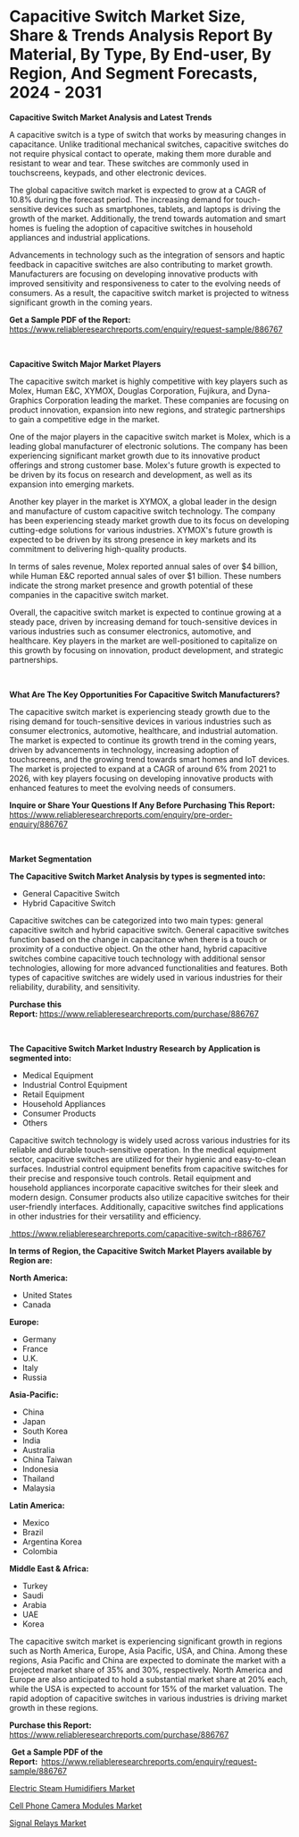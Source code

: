 <p><h1>Capacitive Switch Market Size, Share & Trends Analysis Report By Material, By Type, By End-user, By Region, And Segment Forecasts, 2024 - 2031</h1></p><p><strong>Capacitive Switch Market Analysis and Latest Trends</strong></p>
<p><p>A capacitive switch is a type of switch that works by measuring changes in capacitance. Unlike traditional mechanical switches, capacitive switches do not require physical contact to operate, making them more durable and resistant to wear and tear. These switches are commonly used in touchscreens, keypads, and other electronic devices.</p><p>The global capacitive switch market is expected to grow at a CAGR of 10.8% during the forecast period. The increasing demand for touch-sensitive devices such as smartphones, tablets, and laptops is driving the growth of the market. Additionally, the trend towards automation and smart homes is fueling the adoption of capacitive switches in household appliances and industrial applications.</p><p>Advancements in technology such as the integration of sensors and haptic feedback in capacitive switches are also contributing to market growth. Manufacturers are focusing on developing innovative products with improved sensitivity and responsiveness to cater to the evolving needs of consumers. As a result, the capacitive switch market is projected to witness significant growth in the coming years.</p></p>
<p><strong>Get a Sample PDF of the Report:&nbsp;</strong> <a href="https://www.reliableresearchreports.com/enquiry/request-sample/886767">https://www.reliableresearchreports.com/enquiry/request-sample/886767</a></p>
<p>&nbsp;</p>
<p><strong>Capacitive Switch Major Market Players</strong></p>
<p><p>The capacitive switch market is highly competitive with key players such as Molex, Human E&C, XYMOX, Douglas Corporation, Fujikura, and Dyna-Graphics Corporation leading the market. These companies are focusing on product innovation, expansion into new regions, and strategic partnerships to gain a competitive edge in the market.</p><p>One of the major players in the capacitive switch market is Molex, which is a leading global manufacturer of electronic solutions. The company has been experiencing significant market growth due to its innovative product offerings and strong customer base. Molex's future growth is expected to be driven by its focus on research and development, as well as its expansion into emerging markets.</p><p>Another key player in the market is XYMOX, a global leader in the design and manufacture of custom capacitive switch technology. The company has been experiencing steady market growth due to its focus on developing cutting-edge solutions for various industries. XYMOX's future growth is expected to be driven by its strong presence in key markets and its commitment to delivering high-quality products.</p><p>In terms of sales revenue, Molex reported annual sales of over $4 billion, while Human E&C reported annual sales of over $1 billion. These numbers indicate the strong market presence and growth potential of these companies in the capacitive switch market.</p><p>Overall, the capacitive switch market is expected to continue growing at a steady pace, driven by increasing demand for touch-sensitive devices in various industries such as consumer electronics, automotive, and healthcare. Key players in the market are well-positioned to capitalize on this growth by focusing on innovation, product development, and strategic partnerships.</p></p>
<p>&nbsp;</p>
<p><strong>What Are The Key Opportunities For Capacitive Switch Manufacturers?</strong></p>
<p><p>The capacitive switch market is experiencing steady growth due to the rising demand for touch-sensitive devices in various industries such as consumer electronics, automotive, healthcare, and industrial automation. The market is expected to continue its growth trend in the coming years, driven by advancements in technology, increasing adoption of touchscreens, and the growing trend towards smart homes and IoT devices. The market is projected to expand at a CAGR of around 6% from 2021 to 2026, with key players focusing on developing innovative products with enhanced features to meet the evolving needs of consumers.</p></p>
<p><strong>Inquire or Share Your Questions If Any Before Purchasing This Report:</strong> <a href="https://www.reliableresearchreports.com/enquiry/pre-order-enquiry/886767">https://www.reliableresearchreports.com/enquiry/pre-order-enquiry/886767</a></p>
<p>&nbsp;</p>
<p><strong>Market Segmentation</strong></p>
<p><strong>The Capacitive Switch Market Analysis by types is segmented into:</strong></p>
<p><ul><li>General Capacitive Switch</li><li>Hybrid Capacitive Switch</li></ul></p>
<p><p>Capacitive switches can be categorized into two main types: general capacitive switch and hybrid capacitive switch. General capacitive switches function based on the change in capacitance when there is a touch or proximity of a conductive object. On the other hand, hybrid capacitive switches combine capacitive touch technology with additional sensor technologies, allowing for more advanced functionalities and features. Both types of capacitive switches are widely used in various industries for their reliability, durability, and sensitivity.</p></p>
<p><strong>Purchase this Report:&nbsp;</strong><a href="https://www.reliableresearchreports.com/purchase/886767">https://www.reliableresearchreports.com/purchase/886767</a></p>
<p>&nbsp;</p>
<p><strong>The Capacitive Switch Market Industry Research by Application is segmented into:</strong></p>
<p><ul><li>Medical Equipment</li><li>Industrial Control Equipment</li><li>Retail Equipment</li><li>Household Appliances</li><li>Consumer Products</li><li>Others</li></ul></p>
<p><p>Capacitive switch technology is widely used across various industries for its reliable and durable touch-sensitive operation. In the medical equipment sector, capacitive switches are utilized for their hygienic and easy-to-clean surfaces. Industrial control equipment benefits from capacitive switches for their precise and responsive touch controls. Retail equipment and household appliances incorporate capacitive switches for their sleek and modern design. Consumer products also utilize capacitive switches for their user-friendly interfaces. Additionally, capacitive switches find applications in other industries for their versatility and efficiency.</p></p>
<p><a href="https://www.reliableresearchreports.com/capacitive-switch-r886767">&nbsp;https://www.reliableresearchreports.com/capacitive-switch-r886767</a></p>
<p><strong>In terms of Region, the Capacitive Switch Market Players available by Region are:</strong></p>
<p>
    <p> <strong> North America: </strong>
        <ul>
            <li>United States</li>
            <li>Canada</li>
        </ul>
        </p> 
    <p> <strong> Europe: </strong>
        <ul>
            <li>Germany</li>
            <li>France</li>
            <li>U.K.</li>
            <li>Italy</li>
            <li>Russia</li>
        </ul>
        </p> 
    <p> <strong> Asia-Pacific: </strong>
        <ul>
            <li>China</li>
            <li>Japan</li>
            <li>South Korea</li>
            <li>India</li>
            <li>Australia</li>
            <li>China Taiwan</li>
            <li>Indonesia</li>
            <li>Thailand</li>
            <li>Malaysia</li>
        </ul>
        </p> 
    <p> <strong> Latin America: </strong>
        <ul>
            <li>Mexico</li>
            <li>Brazil</li>
            <li>Argentina Korea</li>
            <li>Colombia</li>
        </ul>
        </p> 
    <p> <strong> Middle East & Africa: </strong>
        <ul>
            <li>Turkey</li>
            <li>Saudi</li>
            <li>Arabia</li>
            <li>UAE</li>
            <li>Korea</li>
        </ul>
    </p>
    </p>
<p><p>The capacitive switch market is experiencing significant growth in regions such as North America, Europe, Asia Pacific, USA, and China. Among these regions, Asia Pacific and China are expected to dominate the market with a projected market share of 35% and 30%, respectively. North America and Europe are also anticipated to hold a substantial market share at 20% each, while the USA is expected to account for 15% of the market valuation. The rapid adoption of capacitive switches in various industries is driving market growth in these regions.</p></p>
<p><strong>Purchase this Report: </strong><a href="https://www.reliableresearchreports.com/purchase/886767">https://www.reliableresearchreports.com/purchase/886767</a></p>
<p>&nbsp;<strong>Get a Sample PDF of the Report:&nbsp;&nbsp;</strong><a href="https://www.reliableresearchreports.com/enquiry/request-sample/886767">https://www.reliableresearchreports.com/enquiry/request-sample/886767</a></p>
<p><strong></strong></p>
<p><p><a href="https://github.com/nicoletavirag/Market-Research-Report-List-4/blob/main/electric-steam-humidifiers-market.md">Electric Steam Humidifiers Market</a></p><p><a href="https://github.com/janetchuadff364/Market-Research-Report-List-1/blob/main/cell-phone-camera-modules-market.md">Cell Phone Camera Modules Market</a></p><p><a href="https://github.com/mauripalmi/Market-Research-Report-List-4/blob/main/signal-relays-market.md">Signal Relays Market</a></p></p>